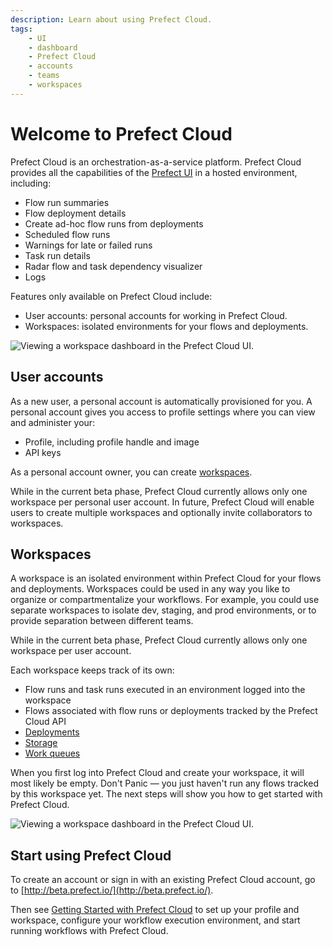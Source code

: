 ```yaml
---
description: Learn about using Prefect Cloud.
tags:
    - UI
    - dashboard
    - Prefect Cloud
    - accounts
    - teams
    - workspaces
---
```


# Welcome to Prefect Cloud

Prefect Cloud is an orchestration-as-a-service platform. Prefect Cloud provides all the capabilities of the [Prefect UI](/ui/overview/) in a hosted environment, including:

- Flow run summaries
- Flow deployment details
- Create ad-hoc flow runs from deployments
- Scheduled flow runs
- Warnings for late or failed runs
- Task run details 
- Radar flow and task dependency visualizer 
- Logs

Features only available on Prefect Cloud include:

- User accounts: personal accounts for working in Prefect Cloud. 
- Workspaces: isolated environments for your flows and deployments.

![Viewing a workspace dashboard in the Prefect Cloud UI.](/img/ui/cloud-workspace-dashboard.png)

## User accounts

As a new user, a personal account is automatically provisioned for you. A personal account gives you access to profile settings where you can view and administer your: 

- Profile, including profile handle and image
- API keys

As a personal account owner, you can create [workspaces](#workspaces).

While in the current beta phase, Prefect Cloud currently allows only one workspace per personal user account. In future, Prefect Cloud will enable users to create multiple workspaces and optionally invite collaborators to workspaces.

## Workspaces

A workspace is an isolated environment within Prefect Cloud for your flows and deployments. Workspaces could be used in any way you like to organize or compartmentalize your workflows. For example, you could use separate workspaces to isolate dev, staging, and prod environments, or to provide separation between different teams.

While in the current beta phase, Prefect Cloud currently allows only one workspace per user account. 

Each workspace keeps track of its own:

- Flow runs and task runs executed in an environment logged into the workspace
- Flows associated with flow runs or deployments tracked by the Prefect Cloud API
- [Deployments](/concepts/deployments/)
- [Storage](/concepts/storage/)
- [Work queues](/concepts/work-queues/)

When you first log into Prefect Cloud and create your workspace, it will most likely be empty. Don't Panic &mdash; you just haven't run any flows tracked by this workspace yet. The next steps will show you how to get started with Prefect Cloud.

![Viewing a workspace dashboard in the Prefect Cloud UI.](/img/ui/cloud-new-workspace.png)

## Start using Prefect Cloud

To create an account or sign in with an existing Prefect Cloud account, go to [http://beta.prefect.io/](http://beta.prefect.io/).

Then see [Getting Started with Prefect Cloud](/ui/cloud-getting-started/) to set up your profile and workspace, configure your workflow execution environment, and start running workflows with Prefect Cloud.